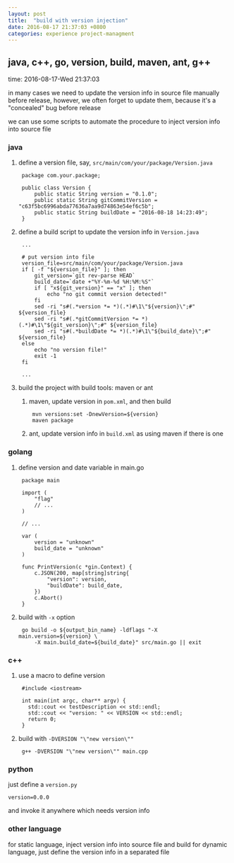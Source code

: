 ```yaml
---
layout: post
title:  "build with version injection"
date: 2016-08-17 21:37:03 +0800
categories: experience project-managment
---
```


## java, c++, go, version, build, maven, ant, g++
time: 2016-08-17-Wed 21:37:03

in many cases we need to update the version info in source file manually before
release, however, we often forget to update them, because it's a "concealed" bug
before release

we can use some scripts to automate the procedure to inject version info into
source file

### java
<!-- more -->
1. define a version file, say, `src/main/com/your/package/Version.java`

		package com.your.package;

		public class Version {
			public static String version = "0.1.0";
			public static String gitCommitVersion = "c63f5bc6996abda77636a7aa9d74863e54ef6c5b";
			public static String buildDate = "2016-08-18 14:23:49";
		}

2. define a build script to update the version info in `Version.java`

		...
		
		# put version into file
		version_file=src/main/com/your/package/Version.java
		if [ -f "${version_file}" ]; then
			git_version=`git rev-parse HEAD`
			build_date=`date +"%Y-%m-%d %H:%M:%S"`
			if [ "x${git_version}" == "x" ]; then
				echo "no git commit version detected!"
			fi
			sed -ri "s#(.*version *= *)(.*)#\1\"${version}\";#" ${version_file}
			sed -ri "s#(.*gitCommitVersion *= *)(.*)#\1\"${git_version}\";#" ${version_file}
			sed -ri "s#(.*buildDate *= *)(.*)#\1\"${build_date}\";#" ${version_file}
		else
			echo "no version file!"
			exit -1
		fi
		
		...

3. build the project with build tools: maven or ant
	1. maven, update version in `pom.xml`, and then build

			mvn versions:set -DnewVersion=${version}
			maven package

	2. ant, update version info in `build.xml` as using maven if there is one

### golang

1. define version and date variable in main.go

		package main
		
		import (
			"flag"
			// ...
		)
		
		// ...
		
		var (
			version = "unknown"
			build_date = "unknown"
		)
		
		func PrintVersion(c *gin.Context) {
			c.JSON(200, map[string]string{
				"version": version,
				"buildDate": build_date,
			})
			c.Abort()
		}

2. build with `-x` option

		go build -o ${output_bin_name} -ldflags "-X main.version=${version} \
			-X main.build_date=${build_date}" src/main.go || exit

### c++
1. use a macro to define version

		#include <iostream>
		
		int main(int argc, char** argv) {
		  std::cout << testDescription << std::endl;
		  std::cout << "version: " << VERSION << std::endl;
		  return 0;
		}

2. build with `-DVERSION "\"new version\""`

		g++ -DVERSION "\"new version\"" main.cpp

### python
just define a `version.py`

	version=0.0.0

and invoke it anywhere which needs version info

### other language
for static language, inject version info into source file and build
for dynamic language, just define the version info in a separated file

